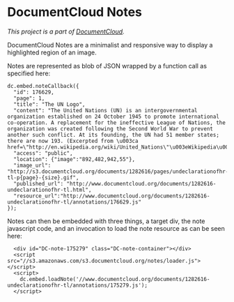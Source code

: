 # DocumentCloud Notes

*This project is a part of [DocumentCloud][].*

DocumentCloud Notes are a minimalist and responsive way to display a highlighted region of an image.

Notes are represented as blob of JSON wrapped by a function call as specified here:

```
dc.embed.noteCallback({
  "id": 176629,
  "page": 1,
  "title": "The UN Logo",
  "content": "The United Nations (UN) is an intergovernmental organization established on 24 October 1945 to promote international co-operation. A replacement for the ineffective League of Nations, the organization was created following the Second World War to prevent another such conflict. At its founding, the UN had 51 member states; there are now 193. (Excerpted from \u003ca href=\"http://en.wikipedia.org/wiki/United_Nations\"\u003eWikipedia\u003c/a\u003e)",
  "access": "public",
  "location": {"image":"892,482,942,55"},
  "image_url": "http://s3.documentcloud.org/documents/1282616/pages/undeclarationofhr-tl-p{page}-{size}.gif",
  "published_url": "http://www.documentcloud.org/documents/1282616-undeclarationofhr-tl.html",
  "resource_url":"http://www.documentcloud.org/documents/1282616-undeclarationofhr-tl/annotations/176629.js"
});

```

Notes can then be embedded with three things, a target div, the note javascript code, and an invocation to load the note resource as can be seen here:

```
  <div id="DC-note-175279" class="DC-note-container"></div>
  <script src="//s3.amazonaws.com/s3.documentcloud.org/notes/loader.js"></script>
  <script>
    dc.embed.loadNote('//www.documentcloud.org/documents/1282616-undeclarationofhr-tl/annotations/175279.js');
  </script>
```

[DocumentCloud]: https://www.documentcloud.org
